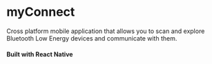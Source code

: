 # myConnect

Cross platform mobile application that allows you to scan and explore Bluetooth Low Energy devices and communicate with them.

#### Built with React Native



